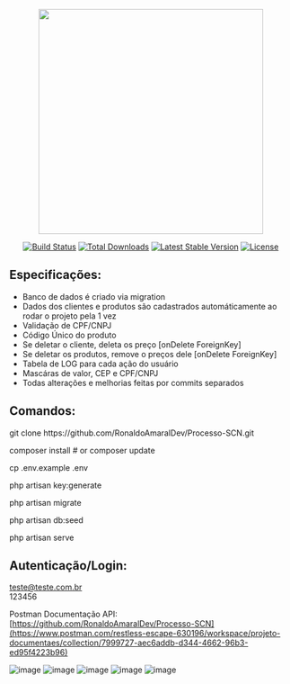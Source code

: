 <p align="center"><a href="https://laravel.com" target="_blank"><img src="https://raw.githubusercontent.com/laravel/art/master/logo-lockup/5%20SVG/2%20CMYK/1%20Full%20Color/laravel-logolockup-cmyk-red.svg" width="400"></a></p>

<p align="center">
<a href="https://travis-ci.org/laravel/framework"><img src="https://travis-ci.org/laravel/framework.svg" alt="Build Status"></a>
<a href="https://packagist.org/packages/laravel/framework"><img src="https://img.shields.io/packagist/dt/laravel/framework" alt="Total Downloads"></a>
<a href="https://packagist.org/packages/laravel/framework"><img src="https://img.shields.io/packagist/v/laravel/framework" alt="Latest Stable Version"></a>
<a href="https://packagist.org/packages/laravel/framework"><img src="https://img.shields.io/packagist/l/laravel/framework" alt="License"></a>
</p>

## Especificações:


* Banco de dados é criado via migration 
* Dados dos clientes e produtos são cadastrados automáticamente ao rodar o projeto pela 1 vez
* Validação de CPF/CNPJ
* Código Único do produto
* Se deletar o cliente, deleta os preço [onDelete ForeignKey]
* Se deletar os produtos, remove o preços dele [onDelete ForeignKey]
* Tabela de LOG para cada ação do usuário
* Mascáras de valor, CEP e CPF/CNPJ
* Todas alterações e melhorias feitas por commits separados

## Comandos:

<p>
git clone https://github.com/RonaldoAmaralDev/Processo-SCN.git
</p>
<p>
composer install # or composer update
</p>
<p>
cp .env.example .env
</p>
<p>
php artisan key:generate
</p>
<p>
php artisan migrate
</p>
<p>
php artisan db:seed
</p>
<p>
php artisan serve
</p>

## Autenticação/Login:

teste@teste.com.br	
123456

Postman Documentação API: [https://github.com/RonaldoAmaralDev/Processo-SCN](https://www.postman.com/restless-escape-630196/workspace/projeto-documentaes/collection/7999727-aec6addb-d344-4662-96b3-ed95f4223b96)


![image](https://github.com/RonaldoAmaralDev/Processo-SCN/assets/34324890/ec02b014-0e08-43bd-848b-9f461c2c8397)
![image](https://github.com/RonaldoAmaralDev/Processo-SCN/assets/34324890/e95aa23c-2611-4e67-b59a-693b05a9b7a3)
![image](https://github.com/RonaldoAmaralDev/Processo-SCN/assets/34324890/bb4cbe1c-7a55-482c-88c9-f4deefae0b7f)
![image](https://github.com/RonaldoAmaralDev/Processo-SCN/assets/34324890/e6fb0a8e-da5b-4e68-a3a3-af29b2cd4d44)
![image](https://github.com/RonaldoAmaralDev/Processo-SCN/assets/34324890/a28e3801-c1d7-4962-b0de-0299ef4cbb49)




